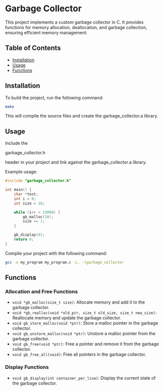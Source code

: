 # Garbage Collector

This project implements a custom garbage collector in C. It provides functions for memory allocation, deallocation, and garbage collection, ensuring efficient memory management.

## Table of Contents

- [Installation](#installation)
- [Usage](#usage)
- [Functions](#functions)

## Installation

To build the project, run the following command:

```sh
make
```

This will compile the source files and create the garbage_collector.a library.

## Usage

Include the 

garbage_collector.h

 header in your project and link against the garbage_collector.a library.

Example usage:

```c
#include "garbage_collector.h"

int main() {
    char *test;
    int i = 0;
    int size = 10;

    while (i++ < 15000) {
        gb_malloc(10);
        size += 1;
    }

    gb_display(8);
    return 0;
}
```

Compile your project with the following command:

```sh
gcc -o my_program my_program.c -L. -lgarbage_collector
```

## Functions

### Allocation and Free Functions

- `void *gb_malloc(size_t size)`: Allocate memory and add it to the garbage collector.
- `void *gb_realloc(void *old_ptr, size_t old_size, size_t new_size)`: Reallocate memory and update the garbage collector.
- `void gb_store_malloc(void *ptr)`: Store a malloc pointer in the garbage collector.
- `void gb_unstore_malloc(void *ptr)`: Unstore a malloc pointer from the garbage collector.
- `void gb_free(void *ptr)`: Free a pointer and remove it from the garbage collector.
- `void gb_free_all(void)`: Free all pointers in the garbage collector.

### Display Functions

- `void gb_display(int container_per_line)`: Display the current state of the garbage collector.
